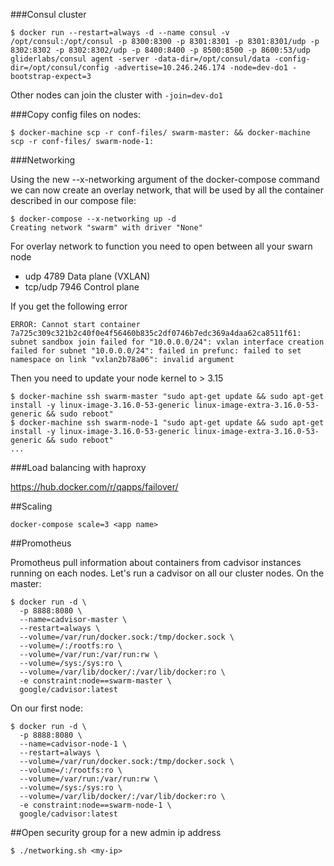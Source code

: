 ###Consul cluster

    $ docker run --restart=always -d --name consul -v /opt/consul:/opt/consul -p 8300:8300 -p 8301:8301 -p 8301:8301/udp -p 8302:8302 -p 8302:8302/udp -p 8400:8400 -p 8500:8500 -p 8600:53/udp gliderlabs/consul agent -server -data-dir=/opt/consul/data -config-dir=/opt/consul/config -advertise=10.246.246.174 -node=dev-do1 -bootstrap-expect=3

Other nodes can join the cluster with `-join=dev-do1`

###Copy config files on nodes:

    $ docker-machine scp -r conf-files/ swarm-master: && docker-machine scp -r conf-files/ swarm-node-1:

###Networking

Using the new --x-networking argument of the docker-compose command we can now create an overlay network, that will be used by all the container described in our compose file:

    $ docker-compose --x-networking up -d
    Creating network "swarm" with driver "None"

For overlay network to function you need to open between all your swarn node

- udp 4789    Data plane (VXLAN)
- tcp/udp 7946    Control plane

If you get the following error

    ERROR: Cannot start container 7a725c309c321b2c40f0e4f56460b835c2df0746b7edc369a4daa62ca8511f61: subnet sandbox join failed for "10.0.0.0/24": vxlan interface creation failed for subnet "10.0.0.0/24": failed in prefunc: failed to set namespace on link "vxlan2b78a06": invalid argument

Then you need to update your node kernel to > 3.15

    $ docker-machine ssh swarm-master "sudo apt-get update && sudo apt-get install -y linux-image-3.16.0-53-generic linux-image-extra-3.16.0-53-generic && sudo reboot"
    $ docker-machine ssh swarm-node-1 "sudo apt-get update && sudo apt-get install -y linux-image-3.16.0-53-generic linux-image-extra-3.16.0-53-generic && sudo reboot"
    ...

###Load balancing with haproxy

https://hub.docker.com/r/qapps/failover/

##Scaling

    docker-compose scale=3 <app name>

##Promotheus

Promotheus pull information about containers from cadvisor instances running on each nodes.
Let's run a cadvisor on all our cluster nodes.
On the master:

    $ docker run -d \
      -p 8888:8080 \
      --name=cadvisor-master \
      --restart=always \
      --volume=/var/run/docker.sock:/tmp/docker.sock \
      --volume=/:/rootfs:ro \
      --volume=/var/run:/var/run:rw \
      --volume=/sys:/sys:ro \
      --volume=/var/lib/docker/:/var/lib/docker:ro \
      -e constraint:node==swarm-master \
      google/cadvisor:latest

On our first node:

    $ docker run -d \
      -p 8888:8080 \
      --name=cadvisor-node-1 \
      --restart=always \
      --volume=/var/run/docker.sock:/tmp/docker.sock \
      --volume=/:/rootfs:ro \
      --volume=/var/run:/var/run:rw \
      --volume=/sys:/sys:ro \
      --volume=/var/lib/docker/:/var/lib/docker:ro \
      -e constraint:node==swarm-node-1 \
      google/cadvisor:latest

##Open security group for a new admin ip address

    $ ./networking.sh <my-ip>
